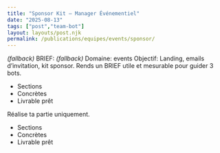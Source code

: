 ```yaml
---
title: "Sponsor Kit — Manager Événementiel"
date: "2025-08-13"
tags: ["post","team-bot"]
layout: layouts/post.njk
permalink: /publications/equipes/events/sponsor/
---
```

*(fallback)* BRIEF:
*(fallback)* Domaine: events
Objectif: Landing, emails d’invitation, kit sponsor.
Rends un BRIEF utile et mesurable pour guider 3 bots.

- Sections
- Concrètes
- Livrable prêt

Réalise ta partie uniquement.

- Sections
- Concrètes
- Livrable prêt
